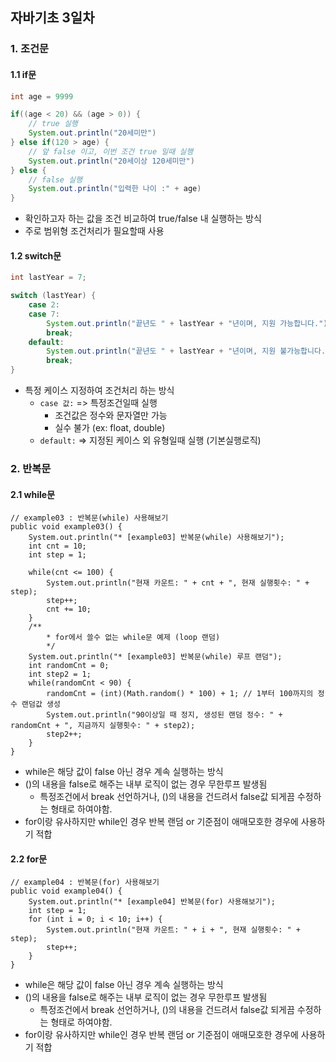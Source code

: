 ## 자바기초 3일차

### 1. 조건문

#### 1.1 if문

```java
int age = 9999

if((age < 20) && (age > 0)) {
    // true 실행
    System.out.println("20세미만")
} else if(120 > age) {
    // 앞 false 이고, 이번 조건 true 일때 실행
    System.out.println("20세이상 120세미만")
} else {
    // false 실행
    System.out.println("입력한 나이 :" + age)
}
```
* 확인하고자 하는 값을 조건 비교하여 true/false 내 실행하는 방식
* 주로 범위형 조건처리가 필요할때 사용


#### 1.2 switch문

```java
int lastYear = 7;

switch (lastYear) {
    case 2:
    case 7:
        System.out.println("끝년도 " + lastYear + "년이며, 지원 가능합니다.");
        break;
    default:
        System.out.println("끝년도 " + lastYear + "년이며, 지원 불가능합니다.");
        break;
}

```
* 특정 케이스 지정하여 조건처리 하는 방식
    - ```case 값:``` => 특정조건일때 실행 
        - 조건값은 정수와 문자열만 가능
        - 실수 불가 (ex: float, double)
    - ```default:``` => 지정된 케이스 외 유형일때 실행 (기본실행로직)


### 2. 반복문

#### 2.1 while문
```
// example03 : 반복문(while) 사용해보기
public void example03() {
    System.out.println("* [example03] 반복문(while) 사용해보기");
    int cnt = 10;
    int step = 1;

    while(cnt <= 100) {
        System.out.println("현재 카운트: " + cnt + ", 현재 실행횟수: " + step);
        step++;
        cnt += 10;
    }
    /**
        * for에서 쓸수 없는 while문 예제 (loop 랜덤)
        */
    System.out.println("* [example03] 반복문(while) 루프 랜덤");
    int randomCnt = 0;
    int step2 = 1;
    while(randomCnt < 90) {
        randomCnt = (int)(Math.random() * 100) + 1; // 1부터 100까지의 정수 랜덤값 생성
        System.out.println("90이상일 때 정지, 생성된 랜덤 정수: " + randomCnt + ", 지금까지 실행횟수: " + step2);
        step2++;
    }
}
```
* while은 해당 값이 false 아닌 경우 계속 실행하는 방식
* ()의 내용을 false로 해주는 내부 로직이 없는 경우 무한루프 발생됨
    - 특정조건에서 break 선언하거나, ()의 내용을 건드려서 false값 되게끔 수정하는 형태로 하여야함.
* for이랑 유사하지만 while인 경우 반복 랜덤 or 기준점이 애매모호한 경우에 사용하기 적합

#### 2.2 for문
```
// example04 : 반복문(for) 사용해보기
public void example04() {
    System.out.println("* [example04] 반복문(for) 사용해보기");
    int step = 1;
    for (int i = 0; i < 10; i++) {
        System.out.println("현재 카운트: " + i + ", 현재 실행횟수: " + step);
        step++;
    }
}
```
* while은 해당 값이 false 아닌 경우 계속 실행하는 방식
* ()의 내용을 false로 해주는 내부 로직이 없는 경우 무한루프 발생됨
    - 특정조건에서 break 선언하거나, ()의 내용을 건드려서 false값 되게끔 수정하는 형태로 하여야함.
* for이랑 유사하지만 while인 경우 반복 랜덤 or 기준점이 애매모호한 경우에 사용하기 적합
